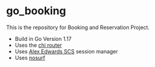 # go_booking

This is the repository for Booking and Reservation Project.

- Build in Go Version 1.17
- Uses the [chi router](https://github.com/go-chi/chi)
- Uses [Alex Edwards SCS](https://github.com/alexedwards/scs/) session manager
- Uses [nosurf](https://github.com/justinas/nosurf) 
